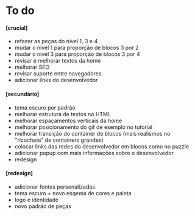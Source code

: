 # To do

#### [crucial]
- refazer as peças do nível 1, 3 e 4
- mudar o nível 1 para proporção de blocos 3 por 2
- mudar o nível 3 para proporção de blocos 3 por 4
- revisar e melhorar textos da home
- melhorar SEO
- revisar suporte entre navegadores
- adicionar links do desenvolvedor

#### [secundário]
- tema escuro por padrão
- melhorar estrutura de textos no HTML
- melhorar espaçamentos verticais da home
- melhorar posicionamento do gif de exemplo no tutorial
- melhorar transição do container de blocos (mais realismos no "ricochete" de containers grandes)
- colocar links das redes do desenvolvedor em blocos como no puzzle
- adicionar popup com mais informações sobre o desenvolvedor
- redesign

#### [redesign]
- adicionar fontes personalizadas
- tema escuro + novo esqema de cores e paleta
- logo e identidade
- novo padrão de peças